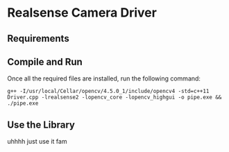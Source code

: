 # Realsense Camera Driver

## Requirements


## Compile and Run
Once all the required files are installed, run the following command:
```
g++ -I/usr/local/Cellar/opencv/4.5.0_1/include/opencv4 -std=c++11 Driver.cpp -lrealsense2 -lopencv_core -lopencv_highgui -o pipe.exe && ./pipe.exe
```

## Use the Library
uhhhh just use it fam